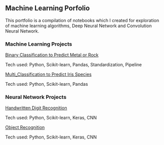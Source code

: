 ## Machine Learning Porfolio

This portfolio is a compilation of notebooks which I created for exploration of machine learning algorithms, Deep Neural Network and Convolution Neural Network.

### Machine Learning Projects
[Binary Classification to Predict Metal or Rock](Binary_Classification.ipynb)

Tech used: Python, Scikit-learn, Pandas, Standardization, Pipeline

[Multi_Classification to Predict Iris Species](Multi_Classification.ipynb)

Tech used: Python, Scikit-learn, Pandas



### Neural Network Projects
[Handwritten Digit Recognition](Handwritten_Digit_Recognition.ipynb)

Tech used: Python, Scikit-learn, Keras, CNN

[Object Recognition](Object_Recognition.ipynb)

Tech used: Python, Scikit-learn, Keras, CNN
